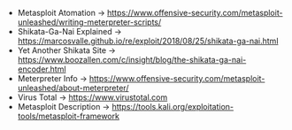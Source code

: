 - Metasploit Atomation -> https://www.offensive-security.com/metasploit-unleashed/writing-meterpreter-scripts/
- Shikata-Ga-Nai Explained -> https://marcosvalle.github.io/re/exploit/2018/08/25/shikata-ga-nai.html
- Yet Another Shikata Site -> https://www.boozallen.com/c/insight/blog/the-shikata-ga-nai-encoder.html
- Meterpreter Info -> https://www.offensive-security.com/metasploit-unleashed/about-meterpreter/
- Virus Total -> https://www.virustotal.com
- Metasploit Description -> https://tools.kali.org/exploitation-tools/metasploit-framework
